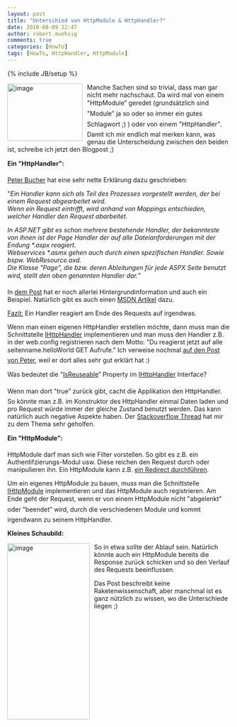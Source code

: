 ```yaml
---
layout: post
title: "Unterschied von HttpModule & HttpHandler?"
date: 2010-08-09 22:47
author: robert.muehsig
comments: true
categories: [HowTo]
tags: [HowTo, HttpHandler, HttpModule]
---
```

{% include JB/setup %}
<p><a href="{{BASE_PATH}}/assets/wp-images/image1032.png"><img style="border-bottom: 0px; border-left: 0px; margin: 0px 10px 0px 0px; display: inline; border-top: 0px; border-right: 0px" title="image" border="0" alt="image" align="left" src="{{BASE_PATH}}/assets/wp-images/image_thumb216.png" width="170" height="130" /></a>Manche Sachen sind so trivial, dass man gar nicht mehr nachschaut. Da wird mal von einem "HttpModule” geredet (grundsätzlich sind "Module” ja so oder so immer ein gutes Schlagwort ;) ) oder von einem "HttpHandler”. Damit ich mir endlich mal merken kann, was genau die Unterscheidung zwischen den beiden ist, schreibe ich jetzt den Blogpost ;)</p> <!--more-->  <p><strong>Ein "HttpHandler”:</strong></p>  <p><a href="http://www.aspnetzone.de/blogs/peterbucher/">Peter Bucher</a> hat eine sehr nette Erklärung dazu geschrieben: </p>  <p>"<em>Ein Handler kann sich als Teil des Prozesses vorgestellt werden, der bei einem Request abgearbeitet wird.      <br />Wenn ein Request eintrifft, wird anhand von Mappings entschieden, welcher Handler den Request abarbeitet. </em></p>  <p><em>In ASP.NET gibt es schon mehrere bestehende Handler, der bekannteste von ihnen ist der Page Handler der auf alle Dateianforderungen mit der Endung *.aspx reagiert.      <br />Webservices *.asmx gehen auch durch einen spezifischen Handler. Sowie bspw. WebResource.axd.       <br />Die Klasse &quot;Page&quot;, die bzw. deren Ableitungen für jede ASPX Seite benutzt wird, stellt den oben genannten Handler dar.</em>”</p>  <p>In <a href="http://www.aspnetzone.de/blogs/peterbucher/archive/2007/11/20/daten-mit-asp-net-zum-client-schicken-oder-wieso-eigentlich-httphandler.aspx">dem Post</a> hat er noch allerlei Hintergrundinformation und auch ein Beispiel. Natürlich gibt es auch einen <a href="http://msdn.microsoft.com/de-de/library/ms227675(VS.80).aspx">MSDN Artikel</a> dazu.</p>  <p><u>Fazit:</u> Ein Handler reagiert am Ende des Requests auf irgendwas. </p>  <p>Wenn man einen eigenen HttpHandler erstellen möchte, dann muss man die Schnittstelle <a href="http://msdn.microsoft.com/de-de/library/7ezc17x8.aspx">IHttpHandler</a> implementieren und man muss den Handler z.B. in der web.config registrieren nach dem Motto: "Du reagierst jetzt auf alle seitenname.helloWorld GET Aufrufe.” Ich verweise nochmal <a href="http://www.aspnetzone.de/blogs/peterbucher/archive/2007/11/20/daten-mit-asp-net-zum-client-schicken-oder-wieso-eigentlich-httphandler.aspx">auf den Post von Peter</a>, weil er dort alles sehr gut erklärt hat :)</p>  <p>Was bedeutet die "<a href="http://msdn.microsoft.com/de-de/library/system.web.ihttphandler.isreusable.aspx">IsReuseable</a>” Property im <a href="http://msdn.microsoft.com/de-de/library/7ezc17x8.aspx">IHttpHandler</a> Interface?</p>  <p>Wenn man dort "true” zurück gibt, cacht die Applikation den HttpHandler. So könnte man z.B. im Konstruktor des HttpHandler einmal Daten laden und pro Request würde immer der gleiche Zustand benutzt werden. Das kann natürlich auch negative Aspekte haben. Der <a href="http://stackoverflow.com/questions/539302/significance-of-bool-isreusable-in-http-handler-interface">Stackoverflow Thread</a> hat mir zu dem Thema sehr geholfen.</p>  <p><strong>Ein "HttpModule”:</strong></p>  <p>HttpModule darf man sich wie Filter vorstellen. So gibt es z.B. ein Authentifzierungs-Modul usw. Diese reichen den Request durch oder manipulieren ihn. Ein HttpModule kann z.B. <a href="http://code-inside.de/blog/2009/10/14/howto-ein-httpmodule-zum-redirecten-nutzen/">ein Redirect durchführen</a>. </p>  <p>Um ein eigenes HttpModule zu bauen, muss man die Schnittstelle <a href="http://msdn.microsoft.com/de-de/library/system.web.ihttpmodule.aspx">IHttpModule</a> implementieren und das HttpModule auch registrieren. Am Ende geht der Request, wenn er von einem HttpModule nicht "abgelenkt” oder "beendet” wird, durch die verschiedenen Module und kommt irgendwann zu seinem HttpHandler.</p>  <p><strong>Kleines Schaubild:</strong></p>  <p><a href="{{BASE_PATH}}/assets/wp-images/image1033.png"><img style="border-bottom: 0px; border-left: 0px; margin: 0px 10px 0px 0px; display: inline; border-top: 0px; border-right: 0px" title="image" border="0" alt="image" align="left" src="{{BASE_PATH}}/assets/wp-images/image_thumb217.png" width="186" height="398" /></a> </p>  <p>So in etwa sollte der Ablauf sein. Natürlich könnte auch ein HttpModule bereits die Response zurück schicken und so den Verlauf des Requests beeinflussen.</p>  <p>Das Post beschreibt keine Raketenwissenschaft, aber manchmal ist es ganz nützlich zu wissen, wo die Unterschiede liegen ;)</p>
